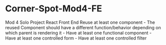 # Corner-Spot-Mod4-FE
Mod 4 Solo Project React Front End Reuse at least one component - The reused Component should have a different function/behavior depending on which parent is rendering it - Have at least one functional component - Have at least one controlled form  - Have at least one controlled filter
